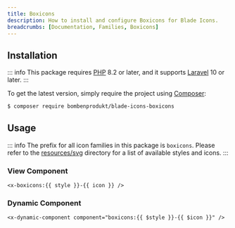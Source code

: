 ```yaml
---
title: Boxicons
description: How to install and configure Boxicons for Blade Icons.
breadcrumbs: [Documentation, Families, Boxicons]
---
```


## Installation

::: info
This package requires [PHP](https://www.php.net/) 8.2 or later, and it supports [Laravel](https://laravel.com/) 10 or later.
:::

To get the latest version, simply require the project using [Composer](https://getcomposer.org/):

```bash
$ composer require bombenprodukt/blade-icons-boxicons
```

## Usage

::: info
The prefix for all icon families in this package is `boxicons`. Please refer to the [resources/svg](https://github.com/BombenProdukt/blade-icons-boxicons/tree/main/resources/svg) directory for a list of available styles and icons.
:::

### View Component

```blade
<x-boxicons:{{ style }}-{{ icon }} />
```

### Dynamic Component

```blade
<x-dynamic-component component="boxicons:{{ $style }}-{{ $icon }}" />
```
